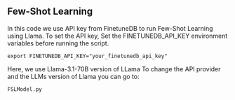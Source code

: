 ## Few-Shot Learning
In this code we use API key from FinetuneDB to run Few-Shot Learning using Llama.
To set the API key, Set the FINETUNEDB_API_KEY environment variables before running the script.
```
export FINETUNEDB_API_KEY="your_finetunedb_api_key"
```
Here, we use Llama-3.1-70B version of LLama
To change the API provider and the LLMs version of Llama you can go to:
```
FSLModel.py
```
